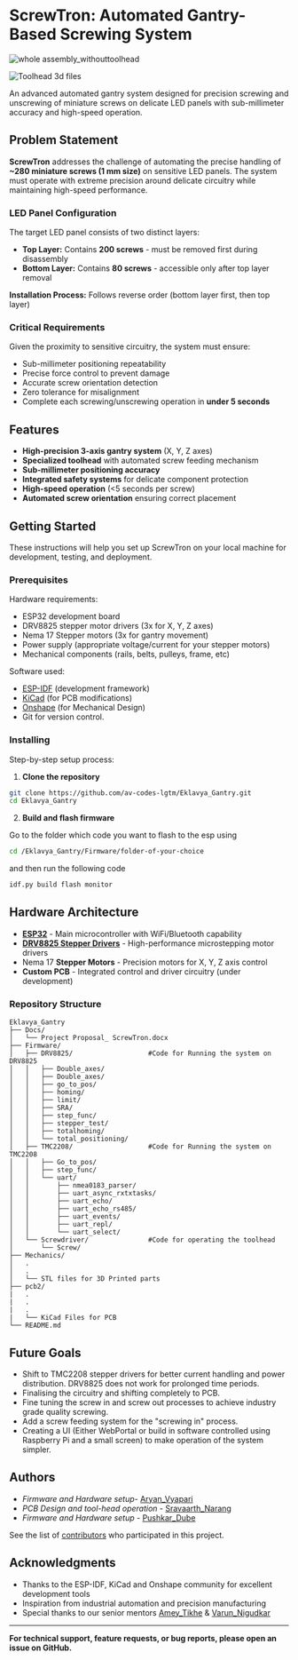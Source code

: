 # **ScrewTron: Automated Gantry-Based Screwing System**

![whole assembly_withouttoolhead](media/gantry_cadmodel.png)


![Toolhead 3d files](media/toolhead.png)



An advanced automated gantry system designed for precision screwing and unscrewing of miniature screws on delicate LED panels with sub-millimeter accuracy and high-speed operation.

## Problem Statement

**ScrewTron** addresses the challenge of automating the precise handling of **~280 miniature screws (1 mm size)** on sensitive LED panels. The system must operate with extreme precision around delicate circuitry while maintaining high-speed performance.

### LED Panel Configuration

The target LED panel consists of two distinct layers:

* **Top Layer:** Contains **200 screws** - must be removed first during disassembly
* **Bottom Layer:** Contains **80 screws** - accessible only after top layer removal

**Installation Process:** Follows reverse order (bottom layer first, then top layer)

### Critical Requirements

Given the proximity to sensitive circuitry, the system must ensure:

- Sub-millimeter positioning repeatability
- Precise force control to prevent damage
- Accurate screw orientation detection
- Zero tolerance for misalignment
- Complete each screwing/unscrewing operation in **under 5 seconds**

## Features

- **High-precision 3-axis gantry system** (X, Y, Z axes)
- **Specialized toolhead** with automated screw feeding mechanism
- **Sub-millimeter positioning accuracy**
- **Integrated safety systems** for delicate component protection
- **High-speed operation** (<5 seconds per screw)
- **Automated screw orientation** ensuring correct placement

## Getting Started

These instructions will help you set up ScrewTron on your local machine for development, testing, and deployment.

### Prerequisites

Hardware requirements:
- ESP32 development board
- DRV8825 stepper motor drivers (3x for X, Y, Z axes)
- Nema 17 Stepper motors (3x for gantry movement)
- Power supply (appropriate voltage/current for your stepper motors)
- Mechanical components (rails, belts, pulleys, frame, etc)

Software used:
- [ESP-IDF](https://docs.espressif.com/projects/esp-idf/en/latest/esp32/get-started/) (development framework) 
- [KiCad](https://www.kicad.org/) (for PCB modifications)
- [Onshape](https://www.onshape.com/) (for Mechanical Design)
- Git for version control.
### Installing

Step-by-step setup process:

1. **Clone the repository**
```bash
git clone https://github.com/av-codes-lgtm/Eklavya_Gantry.git
cd Eklavya_Gantry
```

2. **Build and flash firmware**

Go to the folder which code you want to flash to the esp using 

```bash
cd /Eklavya_Gantry/Firmware/folder-of-your-choice
```

and then run the following code

```bash
idf.py build flash monitor
```

## Hardware Architecture

* **[ESP32](https://www.espressif.com/en/products/socs/esp32)** - Main microcontroller with WiFi/Bluetooth capability
* **[DRV8825 Stepper Drivers](https://www.pololu.com/product/2133)** - High-performance microstepping motor drivers
* Nema 17 **Stepper Motors** - Precision motors for X, Y, Z axis control
* **Custom PCB** - Integrated control and driver circuitry (under development)

### Repository Structure

```
Eklavya_Gantry
├── Docs/
│   └── Project Proposal_ ScrewTron.docx
├── Firmware/
│   ├── DRV8825/                   #Code for Running the system on DRV8825   
│   │   ├── Double_axes/
│   │   ├── Double_axes/
│   │   ├── go_to_pos/
│   │   ├── homing/
│   │   ├── limit/
│   │   ├── SRA/
│   │   ├── step_func/
│   │   ├── stepper_test/
│   │   ├── totalhoming/
│   │   └── total_positioning/
│   ├── TMC2208/                   #Code for Running the system on TMC2208
│   │   ├── Go_to_pos/
│   │   ├── step_func/
│   │   └── uart/
│   │       ├── nmea0183_parser/
│   │       ├── uart_async_rxtxtasks/
│   │       ├── uart_echo/
│   │       ├── uart_echo_rs485/
│   │       ├── uart_events/
│   │       ├── uart_repl/
│   │       └── uart_select/
│   └── Screwdriver/               #Code for operating the toolhead
│       └── Screw/
├── Mechanics/
│   .
│   .
│   └── STL files for 3D Printed parts
├── pcb2/
|   .
|   .
|   .
|   └── KiCad Files for PCB
└── README.md

```

## Future Goals
- Shift to TMC2208 stepper drivers for better current handling and power distribution. DRV8825 does not work for prolonged time periods.
- Finalising the circuitry and shifting completely to PCB.
- Fine tuning the screw in and screw out processes to achieve industry grade quality screwing.
- Add a screw feeding system for the "screwing in" process.
- Creating a UI (Either WebPortal or build in software controlled using Raspberry Pi and a small screen) to make operation of the system simpler.
## Authors
*  *Firmware and Hardware setup*- [Aryan_Vyapari](https://github.com/av-codes-lgtm)
*  *PCB Design and tool-head operation* - [Sravaarth_Narang](https://github.com/SarvaarthN)
*  *Firmware and Hardware setup* - [Pushkar_Dube](https://github.com/pushkardube)  

See the list of [contributors](https://github.com/av-codes-lgtm/Eklavya_Gantry/graphs/contributors) who participated in this project.
## Acknowledgments

* Thanks to the ESP-IDF, KiCad and Onshape community for excellent development tools
* Inspiration from industrial automation and precision manufacturing
* Special thanks to our senior mentors [Amey_Tikhe](https://github.com/AmeyaTikhe)  &  [Varun_Nigudkar](https://github.com/fluffysunfish?tab=overview&from=2024-12-01&to=2024-12-31)  

---

**For technical support, feature requests, or bug reports, please open an issue on GitHub.**
